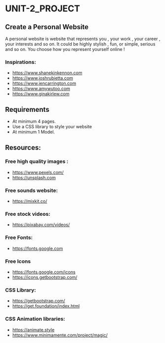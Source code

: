 # UNIT-2_PROJECT

## Create a Personal Website


A personal website is website that represents you , your work , your career , your interests and so on. It could be highly stylish , fun, or simple, serious and so on. You choose how you represent yourself online !



### Inspirations:
- https://www.shanekinkennon.com
- https://www.joshrubietta.com
- https://www.jencarrington.com
- https://www.amywutoo.com
- https://www.ginakirlew.com


## Requirements
- At minimum 4 pages.
- Use a CSS library to style your website
- At minimum 1 Model. 

## Resources:

### Free high quality images :
- https://www.pexels.com/
- https://unsplash.com


### Free sounds website:
- https://mixkit.co/

### Free stock videos:
- https://pixabay.com/videos/

### Free Fonts:
- https://fonts.google.com

### Free Icons
- https://fonts.google.com/icons
- https://icons.getbootstrap.com/


### CSS Library:
- https://getbootstrap.com/
- https://get.foundation/index.html

### CSS Animation libraries:
- https://animate.style
- https://www.minimamente.com/project/magic/

